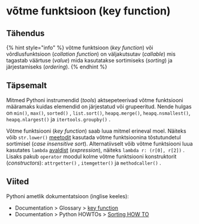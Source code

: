 # võtme funktsioon \(key function\)

## Tähendus

{% hint style="info" %}
võtme funktsioon \(_key function_\) või võrdlusfunktsioon \(_collation function_\) on väljakutsutav  \(_callable_\) mis tagastab väärtuse \(_value_\) mida kasutatakse sortimiseks \(_sorting_\) ja järjestamiseks \(_ordering_\).
{% endhint %}

## Täpsemalt

Mitmed Pythoni instrumendid \(_tools_\) aktsepeteerivad võtme funktsiooni määramaks kuidas elemendid on järjestatud või grupeeritud. Nende hulgas on `min()`, `max()`, `sorted()` , `list.sort()`, `heapq.merge()`, `heapq.nsmallest()`, `heapq.nlargest()` ja `itertools.groupby()` . 

Võtme funktsiooni \(_key function_\) saab luua mitmel erineval moel. Näiteks võib `str.lower()` [meetodit](meetod-method.md) kasutada võtme funktsioonina tõstutundetul sortimisel \(_case insensitive sort_\). Alternatiivselt võib võtme funktsiooni luua kasutates `lambda` [avaldist](avaldis-expression.md) \(_expression_\), näiteks `lambda r: (r[0], r[2])` . Lisaks pakub `operator` moodul kolme võtme funktsiooni konstruktorit \(_constructors_\): `attrgetter()` , `itemgetter()` ja `methodcaller()` .

## Viited 

Pythoni ametlik dokumentatsioon \(inglise keeles\):

* Documentation &gt; Glossary &gt; [key function](https://docs.python.org/3/glossary.html#term-key-function)
* Documentation &gt; Python HOWTOs &gt; [Sorting HOW TO](https://docs.python.org/3/howto/sorting.html#sortinghowto)



